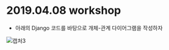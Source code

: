 # 2019.04.08 workshop





* 아래의 Django 코드를 바탕으로 개체-관계 다이어그램을 작성하자



![캡처3](https://user-images.githubusercontent.com/43332543/56702217-e5f1b600-673d-11e9-8a52-177ddade5151.PNG)

